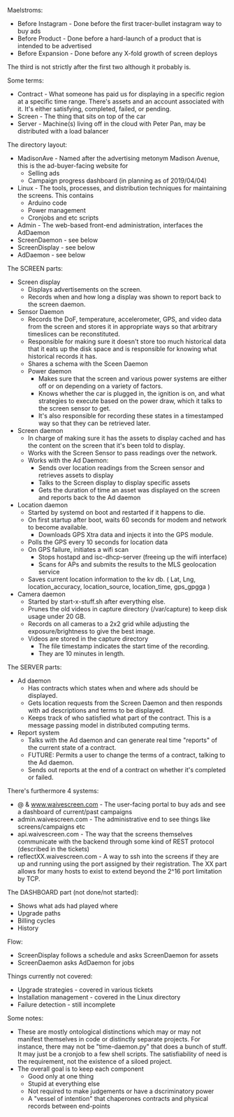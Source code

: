 Maelstroms:

  * Before Instagram - Done before the first tracer-bullet instagram way to buy ads
  * Before Product - Done before a hard-launch of a product that is intended to be advertised
  * Before Expansion - Done before any X-fold growth of screen deploys

The third is not strictly after the first two although it probably is.

Some terms:

  * Contract - What someone has paid us for displaying in a specific region at a specific time range. There's assets and an account associated with it. It's either satisfying, completed, failed, or pending.
  * Screen - The thing that sits on top of the car
  * Server - Machine(s) living off in the cloud with Peter Pan, may be distributed with a load balancer

The directory layout:

  * MadisonAve - Named after the advertising metonym Madison Avenue, this is the ad-buyer-facing website for 
    * Selling ads 
    * Campaign progress dashboard (in planning as of 2019/04/04)
  * Linux - The tools, processes, and distribution techniques for maintaining the screens. This contains
    * Arduino code
    * Power management
    * Cronjobs and etc scripts
  * Admin - The web-based front-end administration, interfaces the AdDaemon
  * ScreenDaemon - see below
  * ScreenDisplay - see below
  * AdDaemon - see below
  
The SCREEN parts:

  * Screen display 
    * Displays advertisements on the screen. 
    * Records when and how long a display was shown to report back to the screen daemon.
  * Sensor Daemon
    * Records the DoF, temperature, accelerometer, GPS, and video data from the screen and stores it in appropriate ways so that arbitrary timeslices can be reconstituted.  
    * Responsible for making sure it doesn't store too much historical data that it eats up the disk space and is responsible for knowing what historical records it has.
    * Shares a schema with the Sceen Daemon
    * Power daemon 
      * Makes sure that the screen and various power systems are either off or on depending on a variety of factors. 
      * Knows whether the car is plugged in, the ignition is on, and what strategies to execute based on the power draw, which it talks to the screen sensor to get.
      * It's also responsible for recording these states in a timestamped way so that they can be retrieved later.
  * Screen daemon
    * In charge of making sure it has the assets to display cached and has the content on the screen that it's been told to display.
    * Works with the Screen Sensor to pass readings over the network.
    * Works with the Ad Daemon: 
      * Sends over location readings from the Screen sensor and retrieves assets to display
      * Talks to the Screen display to display specific assets
      * Gets the duration of time an asset was displayed on the screen and reports back to the Ad daemon
  * Location daemon
    * Started by systemd on boot and restarted if it happens to die.
    * On first startup after boot, waits 60 seconds for modem and network to become available.
      * Downloads GPS Xtra data and injects it into the GPS module.
    * Polls the GPS every 10 seconds for location data
    * On GPS failure, initiates a wifi scan
      * Stops hostapd and isc-dhcp-server (freeing up the wifi interface)
      * Scans for APs and submits the results to the MLS geolocation service
    * Saves current location information to the kv db.  ( Lat, Lng, location_accuracy, location_source, location_time, gps_gpgga )
  * Camera daemon
    * Started by start-x-stuff.sh after everything else.
    * Prunes the old videos in capture directory (/var/capture) to keep disk usage under 20 GB.
    * Records on all cameras to a 2x2 grid while adjusting the exposure/brightness to give the best image.
    * Videos are stored in the capture directory
      * The file timestamp indicates the start time of the recording.
      * They are 10 minutes in length.

The SERVER parts:

  * Ad daemon
    * Has contracts which states when and where ads should be displayed.
    * Gets location requests from the Screen Daemon and then responds with ad descriptions and terms to be displayed.
    * Keeps track of who satisfied what part of the contract. This is a message passing model in distributed computing terms.
  * Report system
    * Talks with the Ad daemon and can generate real time "reports" of the current state of a contract. 
    * FUTURE: Permits a user to change the terms of a contract, talking to the Ad daemon.
    * Sends out reports at the end of a contract on whether it's completed or failed. 

There's furthermore 4 systems:

  * @ & www.waivescreen.com - The user-facing portal to buy ads and see a dashboard of current/past campaigns
  * admin.waivescreen.com - The administrative end to see things like screens/campaigns etc
  * api.waivescreen.com - The way that the screens themselves communicate with the backend through some kind of REST protocol (described in the tickets)
  * reflectXX.waivescreen.com - A way to ssh into the screens if they are up and running using the port assigned by their registration.  The XX part allows for many hosts to exist to extend beyond the 2^16 port limitation by TCP.

The DASHBOARD part (not done/not started):
  * Shows what ads had played where
  * Upgrade paths
  * Billing cycles
  * History
  
Flow:

  * ScreenDisplay follows a schedule and asks ScreenDaemon for assets
  * ScreenDaemon asks AdDaemon for jobs

Things currently not covered:

  * Upgrade strategies - covered in various tickets
  * Installation management - covered in the Linux directory
  * Failure detection - still incomplete

Some notes:

  * These are mostly ontological distinctions which may or may not manifest themselves in code or distinctly separate projects. For instance, there may not be "time-daemon.py" that does a bunch of stuff. It may just be a cronjob to a few shell scripts. The satisfiability of need is the requirement, not the existence of a siloed project.
  * The overall goal is to keep each component 
    * Good only at one thing
    * Stupid at everything else  
    * Not required to make judgements or have a dscriminatory power 
    * A "vessel of intention" that chaperones contracts and physical records between end-points

